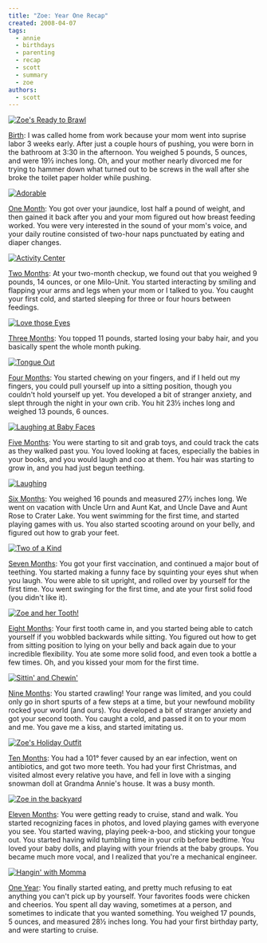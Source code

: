 ```yaml
---
title: "Zoe: Year One Recap"
created: 2008-04-07
tags:
  - annie
  - birthdays
  - parenting
  - recap
  - scott
  - summary
  - zoe
authors:
  - scott
---
```


[![Zoe's Ready to Brawl](/images/406530633_a7c5a0befe_t.jpg)](http://www.flickr.com/photos/spaceninja/406530633/)

[Birth](/what-it-was-like-for-me/): I was called home from work because your mom went into suprise labor 3 weeks early. After just a couple hours of pushing, you were born in the bathroom at 3:30 in the afternoon. You weighed 5 pounds, 5 ounces, and were 19½ inches long. Oh, and your mother nearly divorced me for trying to hammer down what turned out to be screws in the wall after she broke the toilet paper holder while pushing.

[![Adorable](/images/421808116_640c161c35_t.jpg)](http://www.flickr.com/photos/spaceninja/421808116/)

[One Month](/zoe-one-month/): You got over your jaundice, lost half a pound of weight, and then gained it back after you and your mom figured out how breast feeding worked. You were very interested in the sound of your mom's voice, and your daily routine consisted of two-hour naps punctuated by eating and diaper changes.

[![Activity Center](/images/472126047_0fd5a28fd8_t.jpg)](http://www.flickr.com/photos/spaceninja/472126047/)

[Two Months](/zoe-two-months/): At your two-month checkup, we found out that you weighed 9 pounds, 14 ounces, or one Milo-Unit. You started interacting by smiling and flapping your arms and legs when your mom or I talked to you. You caught your first cold, and started sleeping for three or four hours between feedings.

[![Love those Eyes](/images/521114567_ab2781f0e8_t.jpg)](http://www.flickr.com/photos/spaceninja/521114567/)

[Three Months](/zoe-three-months/): You topped 11 pounds, started losing your baby hair, and you basically spent the whole month puking.

[![Tongue Out](/images/573954101_b62d3fe449_t.jpg)](http://www.flickr.com/photos/spaceninja/573954101/)

[Four Months](/zoe-four-months/): You started chewing on your fingers, and if I held out my fingers, you could pull yourself up into a sitting position, though you couldn't hold yourself up yet. You developed a bit of stranger anxiety, and slept through the night in your own crib. You hit 23½ inches long and weighed 13 pounds, 6 ounces.

[![Laughing at Baby Faces](/images/873519017_79ce7a9c4a_t.jpg)](http://www.flickr.com/photos/spaceninja/873519017/)

[Five Months](/zoe-five-months/): You were starting to sit and grab toys, and could track the cats as they walked past you. You loved looking at faces, especially the babies in your books, and you would laugh and coo at them. You hair was starting to grow in, and you had just begun teething.

[![Laughing](/images/1188873500_b3381a6d98_t.jpg)](http://www.flickr.com/photos/spaceninja/1188873500/)

[Six Months](/zoe-six-months/): You weighed 16 pounds and measured 27½ inches long. We went on vacation with Uncle Urn and Aunt Kat, and Uncle Dave and Aunt Rose to Crater Lake. You went swimming for the first time, and started playing games with us. You also started scooting around on your belly, and figured out how to grab your feet.

[![Two of a Kind](/images/1431823652_ba29db3724_t.jpg)](http://www.flickr.com/photos/spaceninja/1431823652/)

[Seven Months](/zoe-seven-months/): You got your first vaccination, and continued a major bout of teething. You started making a funny face by squinting your eyes shut when you laugh. You were able to sit upright, and rolled over by yourself for the first time. You went swinging for the first time, and ate your first solid food (you didn't like it).

[![Zoe and her Tooth!](/images/1802047403_bc297ae4cf_t.jpg)](http://www.flickr.com/photos/spaceninja/1802047403/)

[Eight Months](/zoe-eight-months/): Your first tooth came in, and you started being able to catch yourself if you wobbled backwards while sitting. You figured out how to get from sitting position to lying on your belly and back again due to your incredible flexibility. You ate some more solid food, and even took a bottle a few times. Oh, and you kissed your mom for the first time.

[![Sittin' and Chewin'](/images/2068202898_349e04f1bc_t.jpg)](http://www.flickr.com/photos/spaceninja/2068202898/)

[Nine Months](/zoe-nine-months/): You started crawling! Your range was limited, and you could only go in short spurts of a few steps at a time, but your newfound mobility rocked your world (and ours). You developed a bit of stranger anxiety and got your second tooth. You caught a cold, and passed it on to your mom and me. You gave me a kiss, and started imitating us.

[![Zoe's Holiday Outfit](/images/2191274959_517a9a8367_t.jpg)](http://www.flickr.com/photos/spaceninja/2191274959/)

[Ten Months](/zoe-ten-months/): You had a 101° fever caused by an ear infection, went on antibiotics, and got two more teeth. You had your first Christmas, and visited almost every relative you have, and fell in love with a singing snowman doll at Grandma Annie's house. It was a busy month.

[![Zoe in the backyard](/images/2192079862_176b9052e0_t.jpg)](http://www.flickr.com/photos/spaceninja/2192079862/)

[Eleven Months](/zoe-eleven-months/): You were getting ready to cruise, stand and walk. You started recognizing faces in photos, and loved playing games with everyone you see. You started waving, playing peek-a-boo, and sticking your tongue out. You started having wild tumbling time in your crib before bedtime. You loved your baby dolls, and playing with your friends at the baby groups. You became much more vocal, and I realized that you're a mechanical engineer.

[![Hangin' with Momma](/images/2326391396_b67088aca2_t.jpg)](http://www.flickr.com/photos/spaceninja/2326391396/)

[One Year](/zoe-one-year/): You finally started eating, and pretty much refusing to eat anything you can't pick up by yourself. Your favorites foods were chicken and cheerios. You spent all day waving, sometimes at a person, and sometimes to indicate that you wanted something. You weighed 17 pounds, 5 ounces, and measured 28½ inches long. You had your first birthday party, and were starting to cruise.
